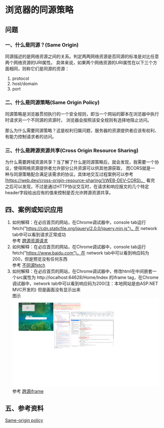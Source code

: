 # 浏览器的同源策略

## 问题

### 一、什么是同源？(Same Origin)

同源描述的是网络资源之间的关系。判定两两网络资源是否同源的标准是对比任意两个网络资源的URI属性。
具体来说，如果两个网络资源的URI属性在以下三个方面相同，则称它们是同源的资源：

1. protocol
2. host/domain
3. port

### 二、什么是同源策略(Same Origin Policy)

同源策略是浏览器贯彻执行的一个安全规则，即当一个网站的脚本在浏览器中执行时请求另一个不同源的资源时，
浏览器会按照该安全规则有选择地阻止访问。

那么为什么需要同源策略？这是权利归属问题，服务器的资源提供者应该有权利、有能力控制请求者的访问。

### 三、什么是跨源资源共享(Cross Origin Resource Sharing)

为什么需要跨域资源共享？当了解了什么是同源策略后，就会发现，我需要一个协议，使得网络资源提供者允许部分公共资源可以供其他源获取，
而CORS就是一种与同源策略配合满足该需求的协议。具体地交互过程案例可以参考[https://web.dev/cross-origin-resource-sharing/](WEB-DEV-CORS)，
看完之后可以发现，不过是通过HTTP协议交互时，在请求和响应报文的几个特定header字段给出应有的值来控制是否允许跨源资源共享。

## 四、案例或知识应用

1. 如何解释：在必应首页的网站，在Chrome调试器中，console tab运行 fetch("https://cdn.staticfile.org/jquery/2.0.0/jquery.min.js")，在 network tab中可以看到请求正常成功  
参考 [跨源资源请求][2]
2. 如何解释：在必应首页的网站，在Chrome调试器中，console tab运行 fetch("https://www.baidu.com")，在 network tab中可以看到响应码为200，但是预览没有任何东西  
参考 [不同源fetch][1]
3. 如何解释：在必应首页的网站，在Chrome调试器中，修改html在中间嵌套一个src属性为 http://localhost:64628/Home/Index 的iframe tag，在Chrome调试器中，network tab中可以看到响应码为200(注：本地网站是由ASP.NET MVC开发的)
但是画面没有显示出来  
图示 ![跨源iframe](https://raw.githubusercontent.com/WJWsir/JSSummary/main/SameOriginPolicy_1.png)
参考 [跨源iframe][3]

## 五、参考资料
[Same-origin policy](https://web.dev/same-origin-policy/#how-to-prevent-clickjacking)


[1]:https://web.dev/codelab-same-origin-fetch/
[2]:https://web.dev/cross-origin-resource-sharing/
[3]:https://developer.mozilla.org/zh-CN/docs/Web/HTTP/Headers/X-Frame-Options

